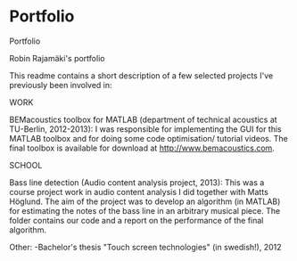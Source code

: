 Portfolio
=========

Portfolio

Robin Rajamäki's portfolio

This readme contains a short description of a few selected projects I've previously been involved in:

WORK

BEMacoustics toolbox for MATLAB (department of technical acoustics at TU-Berlin, 2012-2013):
I was responsible for implementing the GUI for this MATLAB toolbox and for doing some code optimisation/ tutorial videos. The final toolbox is available for download at http://www.bemacoustics.com.

SCHOOL

Bass line detection (Audio content analysis project, 2013):
This was a course project work in audio content analysis I did together with Matts Höglund. The aim of the project was to develop an algorithm (in MATLAB) for estimating the notes of the bass line in an arbitrary musical piece. The folder contains our code and a report on the performance of the final algorithm.

Other:
-Bachelor's thesis "Touch screen technologies" (in swedish!), 2012
